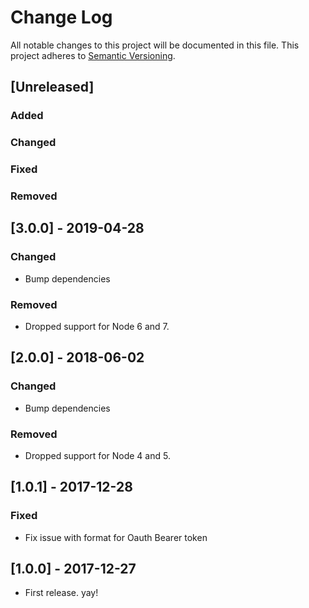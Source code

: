 # Change Log
All notable changes to this project will be documented in this file.
This project adheres to [Semantic Versioning](http://semver.org/).

## [Unreleased]
### Added

### Changed

### Fixed

### Removed


## [3.0.0] - 2019-04-28
### Changed
- Bump dependencies

### Removed
- Dropped support for Node 6 and 7.

## [2.0.0] - 2018-06-02
### Changed
- Bump dependencies

### Removed
- Dropped support for Node 4 and 5.

## [1.0.1] - 2017-12-28

### Fixed
- Fix issue with format for Oauth Bearer token

## [1.0.0] - 2017-12-27
- First release. yay!
